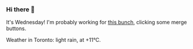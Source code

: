 ### Hi there :wave:

It's Wednesday! I'm probably working for [this bunch](https://github.com/kohofinancial), clicking some merge buttons.

Weather in Toronto: light rain, at +11°C.

